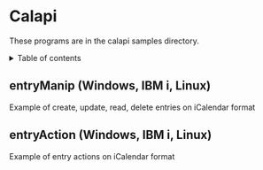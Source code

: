# Calapi

These programs are in the calapi samples directory.
<details close markdown="block">
  <summary>
    Table of contents
  </summary>
  {: .text-delta }
1. TOC
{:toc}
</details>

## entryManip (Windows, IBM i, Linux)
Example of create, update, read, delete entries on iCalendar format

## entryAction (Windows, IBM i, Linux)
Example of entry actions on iCalendar format